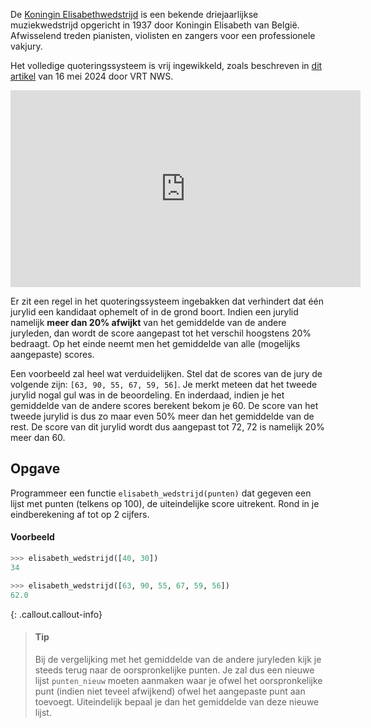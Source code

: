 De <a href="https://nl.wikipedia.org/wiki/Koningin_Elisabethwedstrijd" target="_blank">Koningin Elisabethwedstrijd<a/> is een bekende driejaarlijkse muziekwedstrijd opgericht in 1937 door Koningin Elisabeth van België. Afwisselend treden pianisten, violisten en zangers voor een professionele vakjury.

Het volledige quoteringssysteem is vrij ingewikkeld, zoals beschreven in <a href="https://www.vrt.be/vrtnws/nl/2024/05/14/koningin-elisabethwedstrijd-hoe-beslist-de-jury/" target="_blank">dit artikel</a> van 16 mei 2024 door VRT NWS.

<iframe width="560" height="315" src="https://www.youtube.com/embed/X_4_Tf0aEZM?si=J7lMgrZvh2AUhMH9" title="YouTube video player" frameborder="0" allow="accelerometer; autoplay; clipboard-write; encrypted-media; gyroscope; picture-in-picture; web-share" referrerpolicy="strict-origin-when-cross-origin" allowfullscreen></iframe>

Er zit een regel in het quoteringssysteem ingebakken dat verhindert dat één jurylid een kandidaat ophemelt of in de grond boort. Indien een jurylid namelijk **meer dan 20% afwijkt** van het gemiddelde van de andere juryleden, dan wordt de score aangepast tot het verschil hoogstens 20% bedraagt.
Op het einde neemt men het gemiddelde van alle (mogelijks aangepaste) scores.

Een voorbeeld zal heel wat verduidelijken. Stel dat de scores van de jury de volgende zijn: `[63, 90, 55, 67, 59, 56]`. Je merkt meteen dat het tweede jurylid nogal gul was in de beoordeling. En inderdaad, indien je het gemiddelde van de andere scores berekent bekom je 60. De score van het tweede jurylid is dus zo maar even 50% meer dan het gemiddelde van de rest. De score van dit jurylid wordt dus aangepast tot 72, 72 is namelijk 20% meer dan 60.

## Opgave

Programmeer een functie `elisabeth_wedstrijd(punten)` dat gegeven een lijst met punten (telkens op 100), de uiteindelijke score uitrekent. Rond in je eindberekening af tot op 2 cijfers.

#### Voorbeeld

```python
>>> elisabeth_wedstrijd([40, 30])
34
```


```python
>>> elisabeth_wedstrijd([63, 90, 55, 67, 59, 56])
62.0
```


{: .callout.callout-info}
>#### Tip
> Bij de vergelijking met het gemiddelde van de andere juryleden kijk je steeds terug naar de oorspronkelijke punten. Je zal dus een nieuwe lijst `punten_nieuw` moeten aanmaken waar je ofwel het oorspronkelijke punt (indien niet teveel afwijkend) ofwel het aangepaste punt aan toevoegt. Uiteindelijk bepaal je dan het gemiddelde van deze nieuwe lijst.